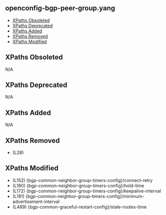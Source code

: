 ## openconfig-bgp-peer-group.yang

- [XPaths Obsoleted](#xpaths-obsoleted)
- [XPaths Deprecated](#xpaths-deprecated)
- [XPaths Added](#xpaths-added)
- [XPaths Removed](#xpaths-removed)
- [XPaths Modified](#xpaths-modified)

## XPaths Obsoleted

N/A

## XPaths Deprecated

N/A

## XPaths Added

N/A

## XPaths Removed

- (L28)	

## XPaths Modified

- (L152)	{bgp-common-neighbor-group-timers-config}/connect-retry
- (L160)	{bgp-common-neighbor-group-timers-config}/hold-time
- (L172)	{bgp-common-neighbor-group-timers-config}/keepalive-interval
- (L181)	{bgp-common-neighbor-group-timers-config}/minimum-advertisement-interval
- (L489)	{bgp-common-graceful-restart-config}/stale-routes-time

